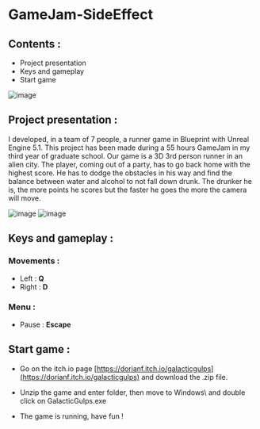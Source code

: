 # GameJam-SideEffect

## Contents :

- Project presentation
- Keys and gameplay
- Start game

![image](https://user-images.githubusercontent.com/71253089/233773406-5a9fc491-6b85-479b-b049-96d2c46982e2.png)

## Project presentation :

I developed, in a team of 7 people, a runner game in Blueprint with Unreal Engine 5.1. This project has been made during a 55 hours GameJam in my third year of graduate school.
Our game is a 3D 3rd person runner in an alien city.
The player, coming out of a party, has to go back home with the highest score. He has to dodge the obstacles in his way and find the balance between water and alcohol to not fall down drunk. The drunker he is, the more points he scores but the faster he goes the more the camera will move.

![image](https://user-images.githubusercontent.com/71253089/233775398-1c6e6d9d-1615-423b-9f1e-733b52cb1f91.png)
![image](https://user-images.githubusercontent.com/71253089/233775430-c73e81e0-a1f4-4fcf-b400-c5a4aa1aa63e.png)

## Keys and gameplay :

### Movements :
  - Left : **Q**
  - Right : **D**
  
### Menu :
  - Pause : **Escape**

## Start game :

- Go on the itch.io page [https://dorianf.itch.io/galacticgulps](https://dorianf.itch.io/galacticgulps) and download the .zip file.

- Unzip the game and enter folder, then move to Windows\ and double click on GalacticGulps.exe

- The game is running, have fun !
